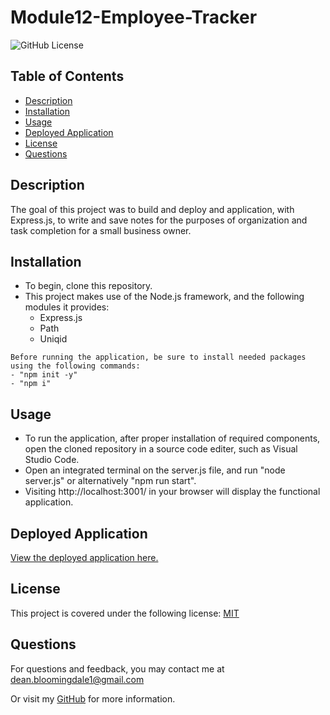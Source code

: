 # Module12-Employee-Tracker

  ![GitHub License](https://img.shields.io/badge/License-MIT-blue)

   ## Table of Contents 
  * [Description](#description)
  * [Installation](#installation)
  * [Usage](#usage)
  * [Deployed Application](#deployed_application)
  * [License](#license)
  * [Questions](#questions)
  

   ## Description
   The goal of this project was to build and deploy and application, with Express.js, to write and save notes for the purposes of organization and task completion for a small business owner.

   ## Installation
   * To begin, clone this repository.
   * This project makes use of the Node.js framework, and the following modules it provides:
        * Express.js
        * Path
        * Uniqid

    Before running the application, be sure to install needed packages using the following commands:
    - "npm init -y"
    - "npm i"

   ## Usage
   * To run the application, after proper installation of required components, open the cloned repository in a source code editer, such as Visual Studio Code.
   * Open an integrated terminal on the server.js file, and run "node server.js" or alternatively "npm run start". 
   * Visiting http://localhost:3001/ in your browser will display the functional application.
   
   ## Deployed Application
   [View the deployed application here.]()
   
   ## License
   This project is covered under the following license:
    [MIT](https://opensource.org/license/MIT)

   ## Questions
   For questions and feedback, you may contact me at [dean.bloomingdale1@gmail.com](mailto:dean.bloomingdale1@gmail.com)

   Or visit my [GitHub](https://github.com/DeadSeaTupperware) for more information.

